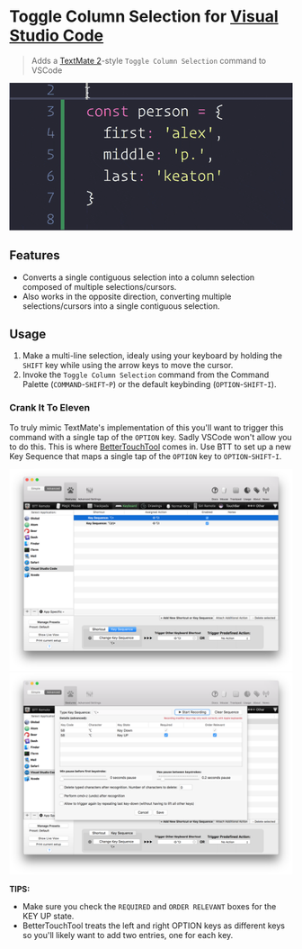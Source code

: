 # Toggle Column Selection for [Visual Studio Code](http://code.visualstudio.com)

> Adds a [TextMate 2](https://macromates.com)-style `Toggle Column Selection` command to VSCode

![Demo](images/demo.gif)

## Features ##

- Converts a single contiguous selection into a column selection composed of multiple selections/cursors.
- Also works in the opposite direction, converting multiple selections/cursors into a single contiguous selection.

## Usage

1. Make a multi-line selection, idealy using your keyboard by holding the `SHIFT` key while using the arrow keys to move the cursor.
2. Invoke the `Toggle Column Selection` command from the Command Palette (`COMMAND`-`SHIFT`-`P`) or the default keybinding (`OPTION`-`SHIFT`-`I`).

### Crank It To Eleven

To truly mimic TextMate's implementation of this you'll want to trigger this command with a single tap of the `OPTION` key. Sadly VSCode won't allow you to do this. This is where [BetterTouchTool](https://www.boastr.net) comes in. Use BTT to set up a new Key Sequence that maps a single tap of the `OPTION` key to `OPTION`-`SHIFT`-`I`.

![BTT-1](images/btt-1.png)
![BTT-2](images/btt-2.png)

**TIPS:**

- Make sure you check the `REQUIRED` and `ORDER RELEVANT` boxes for the KEY UP state.
- BetterTouchTool treats the left and right OPTION keys as different keys so you'll likely want to add two entries, one for each key.
